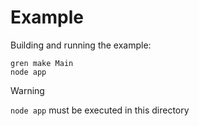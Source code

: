 # Example

Building and running the example:

```shell
gren make Main
node app
```

> [!WARNING]
> `node app` must be executed in this directory
